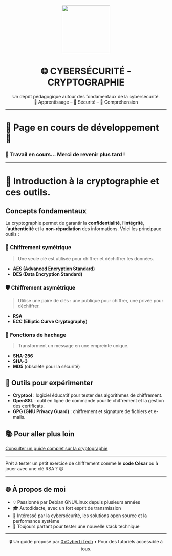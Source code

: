 <p align="center">
  <img src="https://avatars.githubusercontent.com/u/167217017?s=400&u=d983b9423c4eb8cdb9bfe8b14f505be5c894d6bc&v=4" width="150" />
</p>

<h1 align="center">🌐 CYBERSÉCURITÉ - CRYPTOGRAPHIE</h1>

<p align="center">
  Un dépôt pédagogique autour des fondamentaux de la cybersécurité.<br>
  📘 Apprentissage – 🔐 Sécurité – 🧠 Compréhension
</p>

---

# 🚧 **Page en cours de développement** 🚧

### 🔧 Travail en cours... Merci de revenir plus tard !

---

# 🔐 Introduction à la cryptographie et ces outils.

## Concepts fondamentaux

La cryptographie permet de garantir la **confidentialité**, l’**intégrité**, l’**authenticité** et la **non-répudiation** des informations. Voici les principaux outils :

### 🔑 Chiffrement symétrique

> Une seule clé est utilisée pour chiffrer et déchiffrer les données.

- **AES (Advanced Encryption Standard)**
- **DES (Data Encryption Standard)**

### 🛡️ Chiffrement asymétrique

> Utilise une paire de clés : une publique pour chiffrer, une privée pour déchiffrer.

- **RSA**
- **ECC (Elliptic Curve Cryptography)**

### 🧮 Fonctions de hachage

> Transforment un message en une empreinte unique.

- **SHA-256**
- **SHA-3**
- **MD5** (obsolète pour la sécurité)

## 🧰 Outils pour expérimenter

- **Cryptool** : logiciel éducatif pour tester des algorithmes de chiffrement.
- **OpenSSL** : outil en ligne de commande pour le chiffrement et la gestion des certificats.
- **GPG (GNU Privacy Guard)** : chiffrement et signature de fichiers et e-mails.

## 📚 Pour aller plus loin

[Consulter un guide complet sur la cryptographie](https://github.com/0xcyberlitech/)

---

Prêt à tester un petit exercice de chiffrement comme le **code César** ou à jouer avec une clé RSA ? 😄

---

## 🌐 À propos de moi

- 💡 Passionné par Debian GNU/Linux depuis plusieurs années
- 🎓 Autodidacte, avec un fort esprit de transmission
- 🔐 Intéressé par la cybersécurité, les solutions open source et la performance système
- 🧪 Toujours partant pour tester une nouvelle stack technique

---

<p align="center">
  🔒 Un guide proposé par <a href="https://github.com/0xCyberLiTech">0xCyberLiTech</a> • Pour des tutoriels accessible à tous.
</p>
